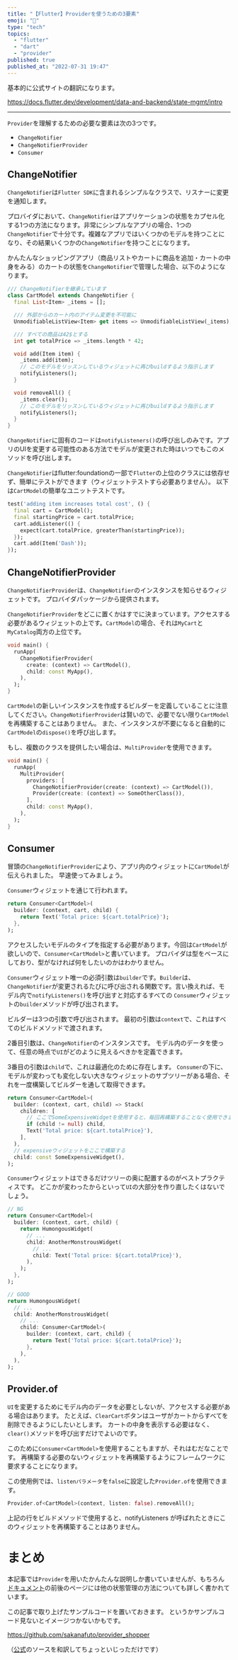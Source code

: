 ```yaml
---
title: "【Flutter】Providerを使うための3要素"
emoji: "🐬"
type: "tech"
topics:
  - "flutter"
  - "dart"
  - "provider"
published: true
published_at: "2022-07-31 19:47"
---
```


基本的に公式サイトの翻訳になります。

https://docs.flutter.dev/development/data-and-backend/state-mgmt/intro

---

``Provider``を理解するための必要な要素は次の3つです。

- ``ChangeNotifier``
- ``ChangeNotifierProvider``
- ``Consumer``

## ChangeNotifier

``ChangeNotifier``は``Flutter SDK``に含まれるシンプルなクラスで、リスナーに変更を通知します。

プロバイダにおいて、``ChangeNotifier``はアプリケーションの状態をカプセル化する1つの方法になります。非常にシンプルなアプリの場合、1つの``ChangeNotifier``で十分です。複雑なアプリではいくつかのモデルを持つことになり、その結果いくつかの``ChangeNotifier``を持つことになります。

かんたんなショッピングアプリ（商品リストやカートに商品を追加・カートの中身をみる）のカートの状態を``ChangeNotifier``で管理した場合、以下のようになります。

```dart
/// ChangeNotifierを継承しています
class CartModel extends ChangeNotifier {
  final List<Item> _items = [];

  /// 外部からのカート内のアイテム変更を不可能に
  UnmodifiableListView<Item> get items => UnmodifiableListView(_items);

  /// すべての商品は42$とする
  int get totalPrice => _items.length * 42;

  void add(Item item) {
    _items.add(item);
    // このモデルをリッスンしているウィジェットに再びbuildするよう指示します
    notifyListeners();
  }

  void removeAll() {
    _items.clear();
    // このモデルをリッスンしているウィジェットに再びbuildするよう指示します
    notifyListeners();
  }
}
```

``ChangeNotifier``に固有のコードは``notifyListeners()``の呼び出しのみです。アプリのUIを変更する可能性のある方法でモデルが変更された時はいつでもこのメソッドを呼び出します。

``ChangeNotifier``はflutter:foundationの一部で``Flutter``の上位のクラスには依存せず、簡単にテストができます（ウィジェットテストすら必要ありません）。
以下は``CartModel``の簡単なユニットテストです。

```dart
test('adding item increases total cost', () {
  final cart = CartModel();
  final startingPrice = cart.totalPrice;
  cart.addListener(() {
    expect(cart.totalPrice, greaterThan(startingPrice));
  });
  cart.add(Item('Dash'));
});
```

## ChangeNotifierProvider

``ChangeNotifierProvider``は、``ChangeNotifier``のインスタンスを知らせるウィジェットです。
プロバイダパッケージから提供されます。

``ChangeNotifierProvider``をどこに置くかはすでに決まっています。アクセスする必要があるウィジェットの上です。``CartModel``の場合、それは``MyCart``と``MyCatalog``両方の上位です。

```dart
void main() {
  runApp(
    ChangeNotifierProvider(
      create: (context) => CartModel(),
      child: const MyApp(),
    ),
  );
}
```

``CartModel``の新しいインスタンスを作成するビルダーを定義していることに注意してください。``ChangeNotifierProvider``は賢いので、必要でない限り``CartModel``を再構築することはありません。
また、インスタンスが不要になると自動的に``CartModel``の``dispose()``を呼び出します。

もし、複数のクラスを提供したい場合は、``MultiProvider``を使用できます。

```dart
void main() {
  runApp(
    MultiProvider(
      providers: [
        ChangeNotifierProvider(create: (context) => CartModel()),
        Provider(create: (context) => SomeOtherClass()),
      ],
      child: const MyApp(),
    ),
  );
}
```

## Consumer

冒頭の``ChangeNotifierProvider``により、アプリ内のウィジェットに``CartModel``が伝えられました。
早速使ってみましょう。

``Consumer``ウィジェットを通じて行われます。

```dart
return Consumer<CartModel>(
  builder: (context, cart, child) {
    return Text('Total price: ${cart.totalPrice}');
  },
);
```

アクセスしたいモデルのタイプを指定する必要があります。今回は``CartModel``が欲しいので、``Consumer<CartModel>``と書いています。
プロバイダは型をベースにしており、型がなければ何をしたいのかはわかりません。

``Consumer``ウィジェット唯一の必須引数は``builder``です。``Builder``は、``ChangeNotifier``が変更されるたびに呼び出される関数です。言い換えれば、モデル内で``notifyListeners()``を呼び出すと対応するすべての ``Consumer``ウィジェットの``builder``メソッドが呼び出されます。

ビルダーは3つの引数で呼び出されます。
最初の引数は``context``で、これはすべてのビルドメソッドで渡されます。

2番目引数は、``ChangeNotifier``のインスタンスです。
モデル内のデータを使って、任意の時点で``UI``がどのように見えるべきかを定義できます。

3番目の引数は``child``で、これは最適化のために存在します。
``Consumer``の下に、モデルが変わっても変化しない大きなウィジェットのサブツリーがある場合、それを一度構築してビルダーを通して取得できます。

```dart
return Consumer<CartModel>(
  builder: (context, cart, child) => Stack(
    children: [
      // ここでSomeExpensiveWidgetを使用すると、毎回再構築することなく使用できます。
      if (child != null) child,
      Text('Total price: ${cart.totalPrice}'),
    ],
  ),
  // expensiveウィジェットをここで構築する
  child: const SomeExpensiveWidget(),
);
```
	
``Consumer``ウィジェットはできるだけツリーの奥に配置するのがベストプラクティスです。
どこかが変わったからといって``UI``の大部分を作り直したくはないでしょう。

```dart 
// NG
return Consumer<CartModel>(
  builder: (context, cart, child) {
    return HumongousWidget(
      // ...
      child: AnotherMonstrousWidget(
        // ...
        child: Text('Total price: ${cart.totalPrice}'),
      ),
    );
  },
);
```
	
```dart
// GOOD
return HumongousWidget(
  // ...
  child: AnotherMonstrousWidget(
    // ...
    child: Consumer<CartModel>(
      builder: (context, cart, child) {
        return Text('Total price: ${cart.totalPrice}');
      },
    ),
  ),
);
```
	
## Provider.of

``UI``を変更するためにモデル内のデータを必要としないが、アクセスする必要がある場合はあります。
たとえば、``ClearCart``ボタンはユーザがカートからすべてを削除できるようにしたいとします。
カートの中身を表示する必要はなく、``clear()``メソッドを呼び出すだけでよいのです。

このために``Consumer<CartModel>``を使用することもますが、それはむだなことです。
再構築する必要のないウィジェットを再構築するようにフレームワークに要求することになります。

この使用例では、``listenパラメータ``を``false``に設定した``Provider.of``を使用できます。

```dart
Provider.of<CartModel>(context, listen: false).removeAll();
```

上記の行をビルドメソッドで使用すると、notifyListeners が呼ばれたときにこのウィジェットを再構築することはありません。

# まとめ

本記事では``Provider``を用いたかんたんな説明しか書いていませんが、もちろん[ドキュメント](https://docs.flutter.dev/development/data-and-backend/state-mgmt/simple)の前後のページには他の状態管理の方法についても詳しく書かれています。
	
この記事で取り上げたサンプルコードを置いておきます。
というかサンプルコード見ないとイメージつかないかもです。

https://github.com/sakanafuto/provider_shopper

（[公式](https://github.com/flutter/samples/tree/main/provider_shopper)のソースを和訳してちょっといじっただけです）